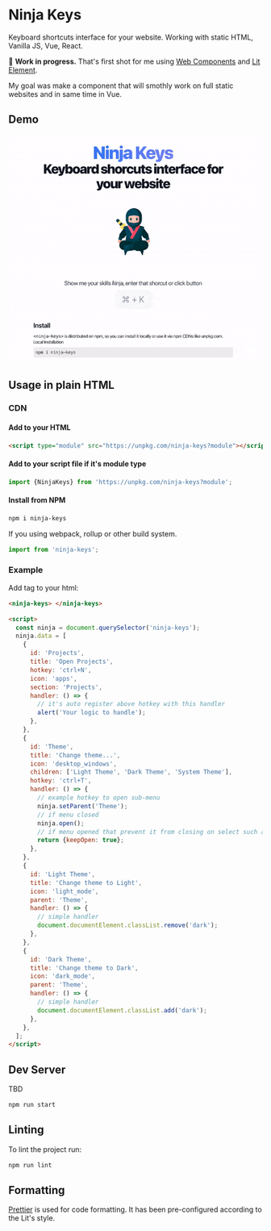 # Ninja Keys

Keyboard shortcuts interface for your website. Working with static HTML, Vanilla JS, Vue, React.

🚧 **Work in progress.** That's first shot for me using [Web Components](https://open-wc.org/) and [Lit Element](https://lit.dev/).

My goal was make a component that will smothly work on full static websites and in same time in Vue.

## Demo

![Demo](./docs/demo-min.gif)

## Usage in plain HTML

### CDN

#### Add to your HTML

```html
<script type="module" src="https://unpkg.com/ninja-keys?module"></script>
```

#### Add to your script file if it's module type

```js
import {NinjaKeys} from 'https://unpkg.com/ninja-keys?module';
```

#### Install from NPM

```bash
npm i ninja-keys
```

If you using webpack, rollup or other build system.

```js
import from 'ninja-keys';
```

### Example

Add tag to your html:

```html
<ninja-keys> </ninja-keys>
```

```html
<script>
  const ninja = document.querySelector('ninja-keys');
  ninja.data = [
    {
      id: 'Projects',
      title: 'Open Projects',
      hotkey: 'ctrl+N',
      icon: 'apps',
      section: 'Projects',
      handler: () => {
        // it's auto register above hotkey with this handler
        alert('Your logic to handle');
      },
    },
    {
      id: 'Theme',
      title: 'Change theme...',
      icon: 'desktop_windows',
      children: ['Light Theme', 'Dark Theme', 'System Theme'],
      hotkey: 'ctrl+T',
      handler: () => {
        // example hotkey to open sub-menu
        ninja.setParent('Theme');
        // if menu closed
        ninja.open();
        // if menu opened that prevent it from closing on select such actions
        return {keepOpen: true};
      },
    },
    {
      id: 'Light Theme',
      title: 'Change theme to Light',
      icon: 'light_mode',
      parent: 'Theme',
      handler: () => {
        // simple handler
        document.documentElement.classList.remove('dark');
      },
    },
    {
      id: 'Dark Theme',
      title: 'Change theme to Dark',
      icon: 'dark_mode',
      parent: 'Theme',
      handler: () => {
        // simple handler
        document.documentElement.classList.add('dark');
      },
    },
  ];
</script>
```

## Dev Server

TBD

```bash
npm run start
```

## Linting

To lint the project run:

```bash
npm run lint
```

## Formatting

[Prettier](https://prettier.io/) is used for code formatting. It has been pre-configured according to the Lit's style.
